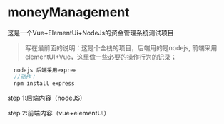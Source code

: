 # moneyManagement
这是一个Vue+ElementUi+NodeJs的资金管理系统测试项目
> 写在最前面的说明：这是个全栈的项目，后端用的是nodejs, 前端采用elementUI+Vue，这里做一些必要的操作行为的记录；

~~~js
  nodejs 后端采用expree
  //动作：
  npm install express
~~~

step 1:后端内容（nodeJS)




step 2:前端内容（vue+elementUI）

  